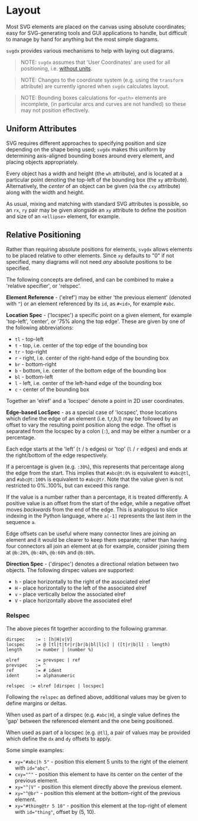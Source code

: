 # Layout

Most SVG elements are placed on the canvas using absolute coordinates; easy
for SVG-generating tools and GUI applications to handle, but difficult to
manage by hand for anything but the most simple diagrams.

`svgdx` provides various mechanisms to help with laying out diagrams.

> NOTE: `svgdx` assumes that 'User Coordinates' are used for all positioning,
> i.e. [without units](https://www.w3.org/TR/SVG11/coords.html#Units).

> NOTE: Changes to the coordinate system (e.g. using the `transform` attribute)
> are currently ignored when `svgdx` calculates layout.

> NOTE: Bounding boxes calculations for `<path>` elements are incomplete,
> (in particular arcs and curves are not handled) so these may not position
> effectively.

## Uniform Attributes

SVG requires different approaches to specifying position and size depending
on the shape being used; `svgdx` makes this uniform by determining axis-aligned
bounding boxes around every element, and placing objects appropriately.

Every object has a width and height (the `wh` attribute), and is located at a
particular point denoting the top-left of the bounding box (the `xy` attribute).
Alternatively, the *center* of an object can be given (via the `cxy` attribute)
along with the width and height.

As usual, mixing and matching with standard SVG attributes is possible, so
an `rx`, `ry` pair may be given alongside an `xy` attribute to define the
position and size of an `<ellipse>` element, for example.

## Relative Positioning

Rather than requiring absolute positions for elements, `svgdx` allows elements
to be placed relative to other elements. Since `xy` defaults to "0" if not
specified, many diagrams will not need _any_ absolute positions to be specified.

The following concepts are defined, and can be combined to make a 'relative
specifier', or 'relspec'.

**Element Reference** - ('elref') may be either 'the previous element' (denoted with
`^`) or an element referenced by its `id`, as `#<id>`, for example `#abc`.

**Location Spec** - ('locspec') a specific point on a given element,
for example 'top-left', 'center', or '75% along the top edge'.
These are given by one of the following abbreviations:

* `tl` - top-left
* `t` - top, i.e. center of the top edge of the bounding box
* `tr` - top-right
* `r` - right, i.e. center of the right-hand edge of the bounding box
* `br` - bottom-right
* `b` - bottom, i.e. center of the bottom edge of the bounding box
* `bl` - bottom-left
* `l` - left, i.e. center of the left-hand edge of the bounding box
* `c` - center of the bounding box

Together an 'elref' and a 'locspec' denote a point in 2D user coordinates.

**Edge-based LocSpec** - as a special case of 'locspec', those locations
which define the edge of an element (i.e. t,r,b,l) may be followed by an offset to
vary the resulting point position along the edge. The offset is separated from the
locspec by a colon (`:`), and may be either a number or a percentage.

Each edge starts at the 'left' (`t` / `b` edges) or 'top' (`l` / `r` edges) and
ends at the right/bottom of the edge respectively.

If a percentage is given (e.g. `:30%`), this represents that percentage along the
edge from the start. This implies that `#abc@t:0%` is equivalent to `#abc@tl`, and
`#abc@t:100%` is equivalent to `#abc@tr`. Note that the value given is not restricted
to 0%..100%, but can exceed this range.

If the value is a number rather than a percentage, it is treated differently. A
positive value is an offset from the start of the edge, while a negative offset
moves *backwards* from the end of the edge. This is analogous to slice indexing in
the Python language, where `a[-1]` represents the last item in the sequence `a`.

Edge offsets can be useful where many connector lines are joining an element and
it would be clearer to keep them separate; rather than having four connectors all
join an element at `@b` for example, consider joining them at `@b:20%`, `@b:40%`,
`@b:60%` and `@b:80%`.

**Direction Spec** - ('dirspec') denotes a directional relation between
two objects. The following dirspec values are supported:

* `h` - place horizontally to the right of the associated elref
* `H` - place horizontally to the left of the associated elref
* `v` - place vertically below the associated elref
* `V` - place horizontally above the associated elref

### Relspec

The above pieces fit together according to the following grammar.

```
dirspec    := : [h|H|v|V]
locspec    := @ [tl|t|tr|r|br|b|bl|l|c] | ([t|r|b|l] : length)
length     := number | (number %)

elref      := prevspec | ref
prevspec   := ^
ref        := # ident
ident      := alphanumeric

relspec  := elref [dirspec | locspec]
```

Following the `relspec` as defined above, additional values may be given to define
margins or deltas.

When used as part of a dirspec (e.g. `#abc|H`), a single value defines the 'gap'
between the referenced element and the one being positioned.

When used as part of a locspec (e.g. `@tl`), a pair of values may be provided which
define the `dx` and `dy` offsets to apply.

Some simple examples:

* `xy="#abc|h 5"` - position this element 5 units to the right of the element
  with `id="abc"`.
* `cxy="^"` - position this element to have its center on the center of the
  previous element.
* `xy="^|V"` - position this element directly above the previous element.
* `xy="^@br"` - position this element at the bottom-right of the
  previous element.
* `xy="#thing@tr 5 10"` - position this element at the top-right of
  element with `id="thing"`, offset by (5, 10).
